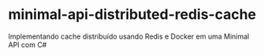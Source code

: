 # minimal-api-distributed-redis-cache
Implementando cache distribuído usando Redis e Docker em uma Minimal API com C#
